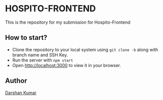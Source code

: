 # HOSPITO-FRONTEND

This is the repository for my submission for Hospito-Frontend

## How to start?

- Clone the repository to your local system using `git clone -b` along with branch name and SSH Key.
- Run the server with `npm start`
- Open [http://localhost:3000](http://localhost:3000) to view it in your browser.

## Author

[Darshan Kumar](https://github.com/itsdarshankumar)
